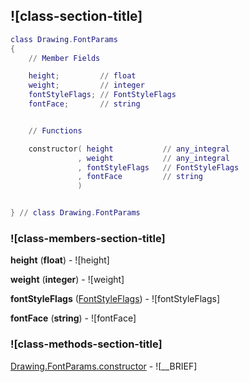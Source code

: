 ## ![class-section-title]


```lua
class Drawing.FontParams
{
    // Member Fields

    height;         // float
    weight;         // integer
    fontStyleFlags; // FontStyleFlags
    fontFace;       // string


    // Functions

    constructor( height           // any_integral
               , weight           // any_integral
               , fontStyleFlags   // FontStyleFlags
               , fontFace         // string
               )


} // class Drawing.FontParams
```



### ![class-members-section-title]

**height** (**float**) - ![height]

**weight** (**integer**) - ![weight]

**fontStyleFlags** ([FontStyleFlags](../FontStyleFlags.md)) - ![fontStyleFlags]

**fontFace** (**string**) - ![fontFace]


### ![class-methods-section-title]


[Drawing.FontParams.constructor](../Drawing/FontParams/constructor.md) - ![__BRIEF]


